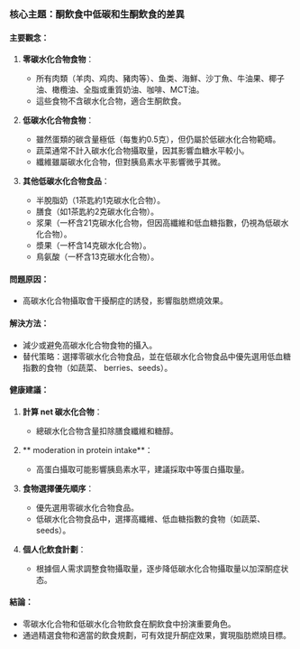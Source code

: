 ### 核心主題：酮飲食中低碳和生酮飲食的差異

#### 主要觀念：
1. **零碳水化合物食物**：
   - 所有肉類（羊肉、鸡肉、豬肉等）、鱼类、海鮮、沙丁魚、牛油果、椰子油、橄欖油、全脂或重質奶油、咖啡、MCT油。
   - 這些食物不含碳水化合物，適合生酮飲食。

2. **低碳水化合物食物**：
   - 雖然蛋類的碳含量極低（每隻約0.5克），但仍屬於低碳水化合物範疇。
   - 蔬菜通常不計入碳水化合物攝取量，因其影響血糖水平較小。
   - 纖維雖屬碳水化合物，但對胰島素水平影響微乎其微。

3. **其他低碳水化合物食品**：
   - 半脫脂奶（1茶匙約1克碳水化合物）。
   - 膳食（如1茶匙約2克碳水化合物）。
   - 浆果（一杯含21克碳水化合物，但因高纖維和低血糖指數，仍視為低碳水化合物）。
   - 漿果（一杯含14克碳水化合物）。
   - 鳥氨酸（一杯含13克碳水化合物）。

#### 問題原因：
- 高碳水化合物攝取會干擾酮症的誘發，影響脂肪燃燒效果。

#### 解決方法：
- 減少或避免高碳水化合物食物的攝入。
- 替代策略：選擇零碳水化合物食品，並在低碳水化合物食品中優先選用低血糖指數的食物（如蔬菜、 berries、seeds）。

#### 健康建議：
1. **計算	net	碳水化合物**：
   - 總碳水化合物含量扣除膳食纖維和糖醇。
   
2. ** moderation	in	protein	intake**：
   - 高蛋白攝取可能影響胰島素水平，建議採取中等蛋白攝取量。

3. **食物選擇優先順序**：
   - 優先選用零碳水化合物食品。
   - 低碳水化合物食品中，選擇高纖維、低血糖指數的食物（如蔬菜、 seeds）。

4. **個人化飲食計劃**：
   - 根據個人需求調整食物攝取量，逐步降低碳水化合物攝取量以加深酮症状态。

#### 結論：
- 零碳水化合物和低碳水化合物飲食在酮飲食中扮演重要角色。
- 通過精選食物和適當的飲食規劃，可有效提升酮症效果，實現脂肪燃燒目標。